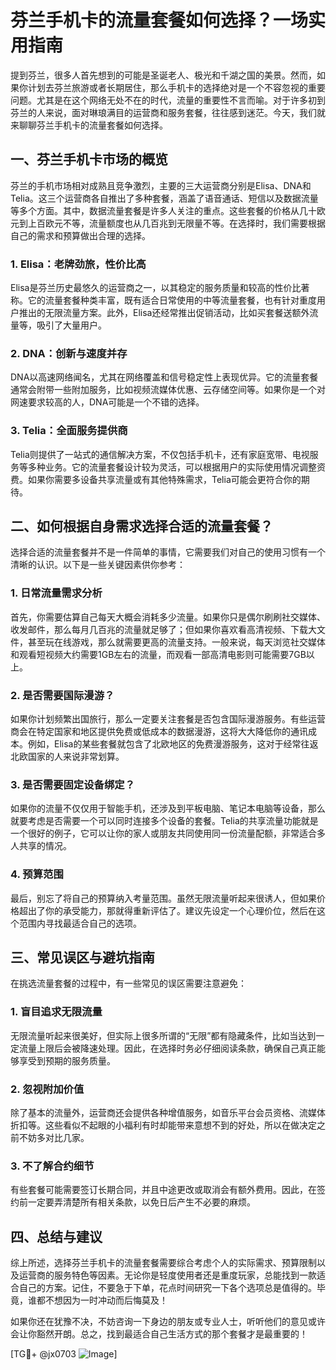 # 芬兰手机卡的流量套餐如何选择？一场实用指南

提到芬兰，很多人首先想到的可能是圣诞老人、极光和千湖之国的美景。然而，如果你计划去芬兰旅游或者长期居住，那么手机卡的选择绝对是一个不容忽视的重要问题。尤其是在这个网络无处不在的时代，流量的重要性不言而喻。对于许多初到芬兰的人来说，面对琳琅满目的运营商和服务套餐，往往感到迷茫。今天，我们就来聊聊芬兰手机卡的流量套餐如何选择。

## 一、芬兰手机卡市场的概览

芬兰的手机市场相对成熟且竞争激烈，主要的三大运营商分别是Elisa、DNA和Telia。这三个运营商各自推出了多种套餐，涵盖了语音通话、短信以及数据流量等多个方面。其中，数据流量套餐是许多人关注的重点。这些套餐的价格从几十欧元到上百欧元不等，流量额度也从几百兆到无限量不等。在选择时，我们需要根据自己的需求和预算做出合理的选择。

### 1. Elisa：老牌劲旅，性价比高
Elisa是芬兰历史最悠久的运营商之一，以其稳定的服务质量和较高的性价比著称。它的流量套餐种类丰富，既有适合日常使用的中等流量套餐，也有针对重度用户推出的无限流量方案。此外，Elisa还经常推出促销活动，比如买套餐送额外流量等，吸引了大量用户。

### 2. DNA：创新与速度并存
DNA以高速网络闻名，尤其在网络覆盖和信号稳定性上表现优异。它的流量套餐通常会附带一些附加服务，比如视频流媒体优惠、云存储空间等。如果你是一个对网速要求较高的人，DNA可能是一个不错的选择。

### 3. Telia：全面服务提供商
Telia则提供了一站式的通信解决方案，不仅包括手机卡，还有家庭宽带、电视服务等多种业务。它的流量套餐设计较为灵活，可以根据用户的实际使用情况调整资费。如果你需要多设备共享流量或有其他特殊需求，Telia可能会更符合你的期待。

## 二、如何根据自身需求选择合适的流量套餐？

选择合适的流量套餐并不是一件简单的事情，它需要我们对自己的使用习惯有一个清晰的认识。以下是一些关键因素供你参考：

### 1. 日常流量需求分析
首先，你需要估算自己每天大概会消耗多少流量。如果你只是偶尔刷刷社交媒体、收发邮件，那么每月几百兆的流量就足够了；但如果你喜欢看高清视频、下载大文件，甚至玩在线游戏，那么就需要更高的流量支持。一般来说，每天浏览社交媒体和观看短视频大约需要1GB左右的流量，而观看一部高清电影则可能需要7GB以上。

### 2. 是否需要国际漫游？
如果你计划频繁出国旅行，那么一定要关注套餐是否包含国际漫游服务。有些运营商会在特定国家和地区提供免费或低成本的数据漫游，这将大大降低你的通讯成本。例如，Elisa的某些套餐就包含了北欧地区的免费漫游服务，这对于经常往返北欧国家的人来说非常划算。

### 3. 是否需要固定设备绑定？
如果你的流量不仅仅用于智能手机，还涉及到平板电脑、笔记本电脑等设备，那么就要考虑是否需要一个可以同时连接多个设备的套餐。Telia的共享流量功能就是一个很好的例子，它可以让你的家人或朋友共同使用同一份流量配额，非常适合多人共享的情况。

### 4. 预算范围
最后，别忘了将自己的预算纳入考量范围。虽然无限流量听起来很诱人，但如果价格超出了你的承受能力，那就得重新评估了。建议先设定一个心理价位，然后在这个范围内寻找最适合自己的选项。

## 三、常见误区与避坑指南

在挑选流量套餐的过程中，有一些常见的误区需要注意避免：

### 1. 盲目追求无限流量
无限流量听起来很美好，但实际上很多所谓的“无限”都有隐藏条件，比如当达到一定流量上限后会被降速处理。因此，在选择时务必仔细阅读条款，确保自己真正能够享受到预期的服务质量。

### 2. 忽视附加价值
除了基本的流量外，运营商还会提供各种增值服务，如音乐平台会员资格、流媒体折扣等。这些看似不起眼的小福利有时却能带来意想不到的好处，所以在做决定之前不妨多对比几家。

### 3. 不了解合约细节
有些套餐可能需要签订长期合同，并且中途更改或取消会有额外费用。因此，在签约前一定要弄清楚所有相关条款，以免日后产生不必要的麻烦。

## 四、总结与建议

综上所述，选择芬兰手机卡的流量套餐需要综合考虑个人的实际需求、预算限制以及运营商的服务特色等因素。无论你是轻度使用者还是重度玩家，总能找到一款适合自己的方案。记住，不要急于下单，花点时间研究一下各个选项总是值得的。毕竟，谁都不想因为一时冲动而后悔莫及！

如果你还在犹豫不决，不妨咨询一下身边的朋友或专业人士，听听他们的意见或许会让你豁然开朗。总之，找到最适合自己生活方式的那个套餐才是最重要的！

[TG💪+ @jx0703 ![Image](https://github.com/user-attachments/assets/dbca1d08-cadb-493c-b0ec-ad6f7a83f270)]